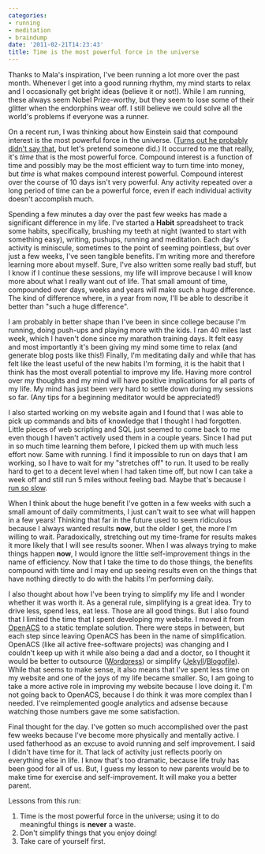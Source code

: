 ```yaml
---
categories:
- running
- meditation
- braindump
date: '2011-02-21T14:23:43'
title: Time is the most powerful force in the universe
---
```



Thanks to Mala's inspiration, I've been running a lot more over the
past month. Whenever I get into a good running rhythm, my mind starts
to relax and I occasionally get bright ideas (believe it or
not!). While I am running, these always seem Nobel Prize-worthy, but
they seem to lose some of their glitter when the endorphins wear
off. I still believe we could solve all the world's problems if
everyone was a runner.

On a recent run, I was thinking about how Einstein said that compound
interest is the most powerful force in the universe. ([Turns out he probably didn't say that](http://www.snopes.com/quotes/einstein/interest.asp), but let's
pretend someone did.) It occurred
to me that really, it's *time* that is the most powerful
force. Compound interest is a function of time and possibly may be the
most efficient way to turn time into money, but *time* is what makes
compound interest powerful. Compound interest over the course of 10
days isn't very powerful. Any activity repeated over a long period of
time can be a powerful force, even if each individual activity doesn't
accomplish much. 

Spending a few minutes a day over the past few weeks
has made a significant difference in my life. I've started a **Habit**
spreadsheet to track some habits, specifically, brushing my teeth at
night (wanted to start with something easy), writing, pushups,
running and meditation. Each day's activity is miniscule, sometimes to
the point of seeming pointless, but over just a few weeks, I've seen
tangible benefits. I'm writing more and therefore learning more about
myself. Sure, I've also written some really bad stuff, but I know if I
continue these sessions, my life will improve because I will know more
about what I really want out of life. That small amount of time,
compounded over days, weeks and years will make such a huge
difference. The kind of difference where, in a year from now, I'll be
able to describe it better than "such a huge difference". 

I am probably in better shape than I've been in since college because
I'm running, doing push-ups and playing more with the kids. I ran 40
miles last week, which I haven't done since my marathon training
days. It felt easy and most importantly it's been giving my mind some
time to relax (and generate blog posts like this!) Finally, I'm
meditating daily and while that has felt like the least useful of the
new habits I'm forming, it is the habit that I think has the most
overall potential to improve my life. Having more control over my
thoughts and my mind will have positive implications for all parts of
my life. My mind has just been very hard to settle down during my
sessions so far. (Any tips for a beginning meditator would be
appreciated!)

I also started working on my website again and I found that I was able
to pick up commands and bits of knowledge that I thought I had
forgotten. Little pieces of web scripting and SQL just seemed to come
back to me even though I haven't actively used them in a couple
years. Since I had put in so much time learning them before, I picked
them up with much less effort now. Same with running. I find it
impossible to run on days that I am working, so I have to wait for my
"stretches off" to run. It used to be really hard to get to a decent
level when I had taken time off, but now I can take a week off and
still run 5 miles without feeling bad. Maybe that's because I [run so slow](/blog/2009/09/22/running-slow/).

When I think about the huge benefit I've gotten in a few weeks with
such a small amount of daily commitments, I just can't wait to see
what will happen in a few years! Thinking that far in the future used
to seem ridiculous because I always wanted results **now**, but the
older I get, the more I'm willing to wait. Paradoxically, stretching
out my time-frame for results makes it more likely that I will see
results sooner. When I was always trying to make things happen
**now**, I would ignore the little self-improvement things in the name
of efficiency. Now that I take the time to do those things, the
benefits compound with time and I may end up seeing results even on
the things that have nothing directly to do with the habits I'm
performing daily.

I also thought about how I've been trying to simplify my life and I
wonder whether it was worth it. As a general rule, simplifying is a
great idea. Try to drive less, spend less, eat less. Those are all
good things. But I also found that I limited the time that I spent
developing my website. I moved it from [OpenACS](http://openacs.org)
to a static template solution. There were steps in between, but each
step since leaving OpenACS has been in the name of
simplification. OpenACS (like all active free-software projects) was
changing and I couldn't keep up with it while also being a dad and a
doctor, so I thought it would be better to outsource
([Wordpress](http://wordpress.org)) or simplify
([Jekyll](http://github.com/mojombo/jekyll)/[Blogofile](http://blogofile.com)). While
that seems to make sense, it also means that I've spent less time on
my website and one of the joys of my life became smaller. So, I am
going to take a more active role in improving my website because I
love doing it. I'm not going back to OpenACS, because I do think it
was more complex than I needed. I've reimplemented google analytics
and adsense because watching those numbers gave me some satisfaction.

Final thought for the day. I've gotten so much accomplished over the
past few weeks because I've become more physically and mentally
active. I used fatherhood as an excuse to avoid running and self
improvement. I said I didn't have time for it. That lack of activity
just reflects poorly on everything else in life. I know that's too
dramatic, because life truly has been good for all of us. But, I guess
my lesson to new parents would be to make time for exercise and
self-improvement. It will make you a better parent.

Lessons from this run:

1. Time is the most powerful force in the universe; using it to do
meaningful things is **never** a waste.
2. Don't simplify things that you enjoy doing!
3. Take care of yourself first.
